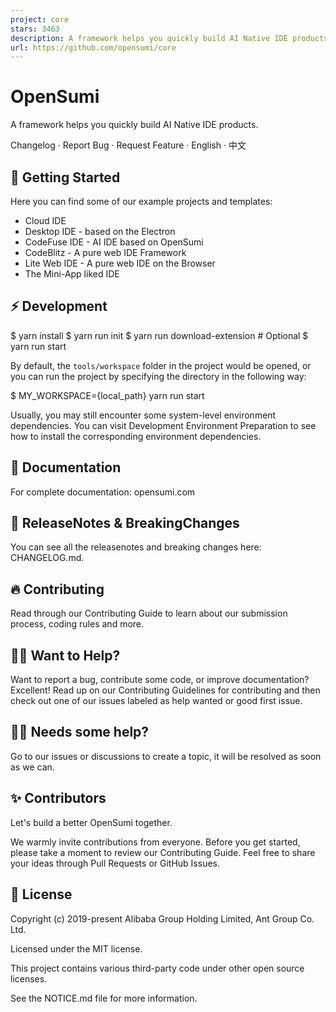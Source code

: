 ```yaml
---
project: core
stars: 3463
description: A framework helps you quickly build AI Native IDE products. MCP Client, supports Model Context Protocol (MCP) tools via MCP server.
url: https://github.com/opensumi/core
---
```


OpenSumi
========

A framework helps you quickly build AI Native IDE products.

Changelog · Report Bug · Request Feature · English · 中文

🌟 Getting Started
------------------

Here you can find some of our example projects and templates:

-   Cloud IDE
-   Desktop IDE - based on the Electron
-   CodeFuse IDE - AI IDE based on OpenSumi
-   CodeBlitz - A pure web IDE Framework
-   Lite Web IDE - A pure web IDE on the Browser
-   The Mini-App liked IDE

⚡️ Development
--------------

$ yarn install
$ yarn run init
$ yarn run download-extension  # Optional
$ yarn run start

By default, the `tools/workspace` folder in the project would be opened, or you can run the project by specifying the directory in the following way:

$ MY\_WORKSPACE={local\_path} yarn run start

Usually, you may still encounter some system-level environment dependencies. You can visit Development Environment Preparation to see how to install the corresponding environment dependencies.

📕 Documentation
----------------

For complete documentation: opensumi.com

📍 ReleaseNotes & BreakingChanges
---------------------------------

You can see all the releasenotes and breaking changes here: CHANGELOG.md.

🔥 Contributing
---------------

Read through our Contributing Guide to learn about our submission process, coding rules and more.

🙋‍♀️ Want to Help?
-------------------

Want to report a bug, contribute some code, or improve documentation? Excellent! Read up on our Contributing Guidelines for contributing and then check out one of our issues labeled as help wanted or good first issue.

🧑‍💻 Needs some help?
----------------------

Go to our issues or discussions to create a topic, it will be resolved as soon as we can.

✨ Contributors
--------------

Let's build a better OpenSumi together.

We warmly invite contributions from everyone. Before you get started, please take a moment to review our Contributing Guide. Feel free to share your ideas through Pull Requests or GitHub Issues.

📃 License
----------

Copyright (c) 2019-present Alibaba Group Holding Limited, Ant Group Co. Ltd.

Licensed under the MIT license.

This project contains various third-party code under other open source licenses.

See the NOTICE.md file for more information.
